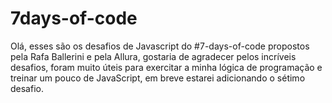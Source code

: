 # 7days-of-code
Olá, esses são os desafios de Javascript do #7-days-of-code propostos pela Rafa Ballerini e pela Allura, gostaria de agradecer pelos incríveis desafios, foram muito úteis para exercitar a minha lógica de programação e treinar um pouco de JavaScript, em breve estarei adicionando o sétimo desafio.
